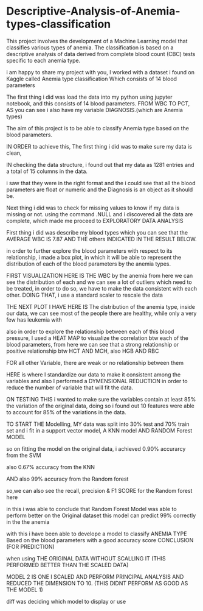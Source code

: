 # Descriptive-Analysis-of-Anemia-types-classification
This project involves the development of a Machine Learning model that classifies various types of anemia. The classification is based on a descriptive analysis of data derived from complete blood count (CBC) tests specific to each anemia type.


i am happy to share my project with you,
I worked with a dataset i found on Kaggle called Anemia type classification
Which consists of 14 blood parameters 

The first thing i did was load the data into my python using jupyter notebook,
and this consists of 14 blood parameters.
FROM WBC TO PCT, 
AS you can see i also have my variable DIAGNOSIS.(which are Anemia types)

The aim of this project is to be able to classify Anemia type based on the blood parameters.

IN ORDER to achieve this,
The first thing i did was to make sure my data is clean,

IN checking the data structure, i found out that my data as 1281 entries and a total of 15 columns in the data.

i saw that they were in the right format and the i could see that all the blood parameters are float or numeric and the Diagnosis is an object as it should be.

Next thing i did was to check for missing values to know if my data is missing or not.
using the command .NULL and i discovered all the data are complete, which made me proceed to EXPLORATORY DATA ANALYSIS

First thing i did was describe my blood types which you can see that the AVERAGE WBC IS 7.87 AND THE others INDICATED IN THE RESULT BELOW.

in order to further explore the blood parameters with respect to its relationship,
i made a box plot, in which it will be able to represent the distribution of each of the blood parameters by the anemia types.

FIRST VISUALIZATION HERE IS THE WBC by the anemia
from here we can see the distribution of each and we can see a lot of outliers which need to be treated, 
in order to do so, we have to make the data consistent with each other.
DOING THAT, i use a standard scaler to rescale the data

THE NEXT PLOT I HAVE HERE IS 
The distribution of the anemia type, inside our data, we can see most of the people there are healthy, while only a very few has leukemia with

also in order to explore the relationship between each of this blood pressure, I used a HEAT MAP to visualize the correlation btw each of the blood parameters, 
from here we can see that a strong relationship or positive relationship btw HCT AND MCH, 
also HGB AND RBC

FOR all other Variable, there are weak or no relationship between them

HERE is where I standardize our data to make it consistent among the variables and also
I performed a DYMENSIONAL REDUCTION in order to reduce the number of variable that will fit the data.

ON TESTING THIS i wanted to make sure the variables contain at least 85% the variation of the original data,
doing so i found out 10 features were able to account for 85% of the variations in the data.

TO START THE Modelling, MY data was split into 30% test and 70% train set
and i fit in a support vector model, A KNN model AND RANDOM Forest MODEL

so on fitting the model on the original data, 
i achieved 0.90% accurarcy from the SVM

also 0.67% accuracy from the KNN

AND also 99% accuracy from the Random forest

so,we can also see the recall, precision & F1 SCORE for the Random forest here

in this i was able to conclude that Random Forest Model was able to perform better on the Original dataset
this model can predict 99% correctly in the the anemia

with this i have been able to develope a model to classify ANEMIA TYPE Based on the blood parameters with a good accuracy score
CONCLUSION (FOR PREDICTION)

when using THE ORIGINAL DATA WITHOUT SCALLING IT
(THIS PERFORMED BETTER THAN THE SCALED DATA)

MODEL 2 IS ONE 
I SCALED AND PERFORM PRINCIPAL ANALYSIS  AND REDUCED THE DIMENSION TO 10.
(THIS DIDNT PERFORM AS GOOD AS THE MODEL 1)


diff was deciding which model to display or use
